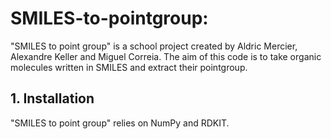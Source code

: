 # SMILES-to-pointgroup: 

"SMILES to point group" is a school project created by Aldric Mercier, Alexandre Keller and Miguel Correia. The aim of this code is to take organic molecules written in SMILES and extract their pointgroup.


## 1. Installation
"SMILES to point group" relies on NumPy and RDKIT.


